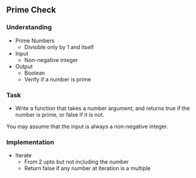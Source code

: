 ## Prime Check

### Understanding
- Prime Numbers
  + Divisible only by 1 and itself
- Input
  + Non-negative integer
- Output
  + Boolean
  + Verify if a number is prime

### Task
- Write a function that takes a number argument, and returns true if the number is prime, or false if it is not.

You may assume that the input is always a non-negative integer.

### Implementation
- Iterate
  + From 2 upto but not including the number
  + Return false if any number at iteration is a multiple